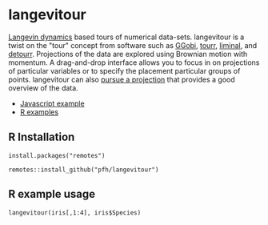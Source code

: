 # langevitour

[Langevin dynamics](https://en.wikipedia.org/wiki/Langevin_dynamics) based tours of numerical data-sets. langevitour is a twist on the "tour" concept from software such as [GGobi](http://ggobi.org/), [tourr](http://ggobi.github.io/tourr/), [liminal](https://sa-lee.github.io/liminal/), and [detourr](https://casperhart.github.io/detourr/index.html). Projections of the data are explored using Brownian motion with momentum. A drag-and-drop interface allows you to focus in on projections of particular variables or to specify the placement particular groups of points. langevitour can also [pursue a projection](https://en.wikipedia.org/wiki/Projection_pursuit) that provides a good overview of the data.

* [Javascript example](https://pfh.github.io/langevitour/example.html)
* [R examples](https://logarithmic.net/langevitour/articles/examples.html)

## R Installation

```{r}
install.packages("remotes")

remotes::install_github("pfh/langevitour")
```

## R example usage

```{r}
langevitour(iris[,1:4], iris$Species)
```

